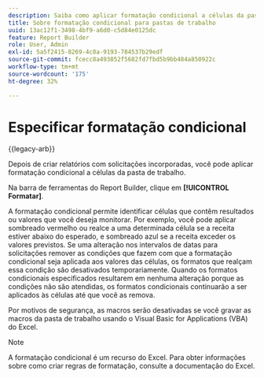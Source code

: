 ```yaml
---
description: Saiba como aplicar formatação condicional a células da pasta de trabalho.
title: Sobre formatação condicional para pastas de trabalho
uuid: 13ac12f1-3498-4bf9-a6d0-c5d84e0125dc
feature: Report Builder
role: User, Admin
exl-id: 5a5f2415-8269-4c8a-9193-784537b29edf
source-git-commit: fcecc8a493852f5682fd7fbd5b9bb484a850922c
workflow-type: tm+mt
source-wordcount: '175'
ht-degree: 32%

---
```


# Especificar formatação condicional

{{legacy-arb}}

Depois de criar relatórios com solicitações incorporadas, você pode aplicar formatação condicional a células da pasta de trabalho.

Na barra de ferramentas do Report Builder, clique em **[!UICONTROL Formatar]**.

A formatação condicional permite identificar células que contêm resultados ou valores que você deseja monitorar. Por exemplo, você pode aplicar sombreado vermelho ou realce a uma determinada célula se a receita estiver abaixo do esperado, e sombreado azul se a receita exceder os valores previstos. Se uma alteração nos intervalos de datas para solicitações remover as condições que fazem com que a formatação condicional seja aplicada aos valores das células, os formatos que realçam essa condição são desativados temporariamente. Quando os formatos condicionais especificados resultarem em nenhuma alteração porque as condições não são atendidas, os formatos condicionais continuarão a ser aplicados às células até que você as remova.

Por motivos de segurança, as macros serão desativadas se você gravar as macros da pasta de trabalho usando o Visual Basic for Applications (VBA) do Excel.

>[!NOTE]
>
>A formatação condicional é um recurso do Excel. Para obter informações sobre como criar regras de formatação, consulte a documentação do Excel.
